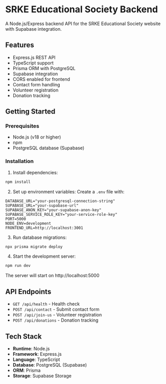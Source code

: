 ﻿# SRKE Educational Society Backend

A Node.js/Express backend API for the SRKE Educational Society website with Supabase integration.

## Features

- Express.js REST API
- TypeScript support
- Prisma ORM with PostgreSQL
- Supabase integration
- CORS enabled for frontend
- Contact form handling
- Volunteer registration
- Donation tracking

## Getting Started

### Prerequisites

- Node.js (v18 or higher)
- npm
- PostgreSQL database (Supabase)

### Installation

1. Install dependencies:
```bash
npm install
```

2. Set up environment variables:
Create a `.env` file with:
```env
DATABASE_URL="your-postgresql-connection-string"
SUPABASE_URL="your-supabase-url"
SUPABASE_ANON_KEY="your-supabase-anon-key"
SUPABASE_SERVICE_ROLE_KEY="your-service-role-key"
PORT=5000
NODE_ENV=development
FRONTEND_URL=http://localhost:3001
```

3. Run database migrations:
```bash
npx prisma migrate deploy
```

4. Start the development server:
```bash
npm run dev
```

The server will start on http://localhost:5000

## API Endpoints

- `GET /api/health` - Health check
- `POST /api/contact` - Submit contact form
- `POST /api/join-us` - Volunteer registration
- `POST /api/donations` - Donation tracking

## Tech Stack

- **Runtime**: Node.js
- **Framework**: Express.js
- **Language**: TypeScript
- **Database**: PostgreSQL (Supabase)
- **ORM**: Prisma
- **Storage**: Supabase Storage
